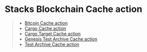 # Stacks Blockchain Cache action

> - [Bitcoin Cache action](./bitcoin/README.md)
> - [Cargo Cache action](./cargo/README.md)
> - [Cargo Target Cache action](./target/README.md)
> - [Genesis Test Archive Cache action](./genesis-test-archive/README.md)
> - [Test Archive Cache action](./test-archive/README.md)
